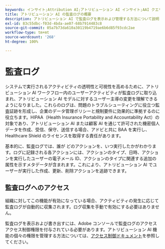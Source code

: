 ```yaml
---
keywords: インサイト;Attribution AI;アトリビューション AI インサイト;AAI クエリサービス;アトリビューションクエリ;アトリビューションスコア
title: アトリビューション AI の監査ログの概要
description: アトリビューション AI で監査ログを表示および管理する方法について説明します。
exl-id: 83c55dbc-f03d-4bda-ae07-68b7914483c8
source-git-commit: 05a7b73da610a30119b4719ae6b6d85f93cdc2ae
workflow-type: tm+mt
source-wordcount: '268'
ht-degree: 100%

---
```


# 監査ログ

システムで実行されるアクティビティの透明性と可視性を高めるために、アトリビューション AI ワークフロー内のユーザーアクティビティが監査ログに取り込まれ、アトリビューション AI モデルに対するユーザー主導の変更を理解できるようになりました。これらのログは、問題のトラブルシューティングに役立つ監査証跡を形成し、企業のデータ管理ポリシーと規制要件に効果的に準拠するのに役立ちます。HIPAA（Health Insurance Portability and Accountability Act）の対象であり、アトリビューション AI または顧客 AI を通じて許可された機密個人データを作成、受信、保守、送信する場合、アドビと共に BAA を実行し、Healthcare Shield のライセンスを取得する責任があります。

基本的に、監査ログでは、誰が どのアクションを、いつ実行したかがわかります。ログに記録される各アクションには、アクションのタイプ、日時、アクションを実行したユーザーの電子メール ID、アクションのタイプに関連する追加の属性を示すメタデータが含まれます。これにより、アトリビューション AI でユーザーが実行した作成、更新、削除アクションを追跡できます。

<!-- [The audit logs selected in the Attribution AI workspace](../../../attribution-ai/aai-data-governance/images/data-governance/audit-logs-cai.png) -->

## 監査ログへのアクセス

組織に対してこの機能が有効になっている場合、アクティビティの発生に応じて監査ログが自動的に収集されます。ログ収集を手動で有効にする必要はありません。

監査ログを表示および書き出すには、Adobe コンソールで監査ログのアクセスアクセス制御権限を付与されている必要があります。アトリビューション AI 機能の個々の権限を管理する方法については、[アクセス制御ドキュメント](../aai-data-governance/access-controls.md)を参照してください。
